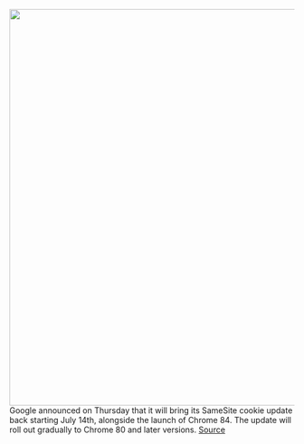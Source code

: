 <img src='https://cdn.vox-cdn.com/thumbor/KxOkOBifnrXBYtTo_XCL7R7P-B0=/0x0:2040x1360/1200x800/filters:focal(857x517:1183x843)/cdn.vox-cdn.com/uploads/chorus_image/image/66863950/acastro_200207_3900_chrome_0001.0.0.jpg' width='700px' /><br/>
Google announced on Thursday that it will bring its SameSite cookie update back starting July 14th, alongside the launch of Chrome 84. The update will roll out gradually to Chrome 80 and later versions.
<a href='https://www.theverge.com/2020/5/28/21273293/google-chrome-samesite-cookie-third-party-update'> Source <a/>